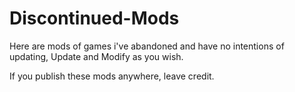 # Discontinued-Mods
Here are mods of games i've abandoned and have no intentions of updating, Update and Modify as you wish.

If you publish these mods anywhere, leave credit.
